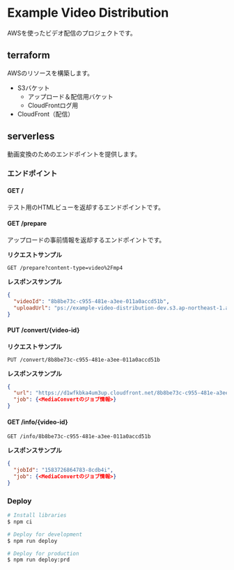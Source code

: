 # Example Video Distribution

AWSを使ったビデオ配信のプロジェクトです。

## terraform

AWSのリソースを構築します。

- S3バケット
  - アップロード＆配信用バケット
  - CloudFrontログ用
- CloudFront（配信）

## serverless

動画変換のためのエンドポイントを提供します。

### エンドポイント

#### GET /

テスト用のHTMLビューを返却するエンドポイントです。

#### GET /prepare

アップロードの事前情報を返却するエンドポイントです。

**リクエストサンプル**

```text
GET /prepare?content-type=video%2Fmp4
```

**レスポンスサンプル**

```json
{
  "videoId": "8b8be73c-c955-481e-a3ee-011a0accd51b",
  "uploadUrl": "ps://example-video-distribution-dev.s3.ap-northeast-1.amazonaws.com/_source/8b8be73c-c955-481e-a3ee-011a0accd51b?AWSAccessKeyId=ASIAZMLC3B42K5GO..."
}
```

#### PUT /convert/{video-id}


**リクエストサンプル**

```text
PUT /convert/8b8be73c-c955-481e-a3ee-011a0accd51b
```

**レスポンスサンプル**

```json
{
  "url": "https://d1wfkbka4um3up.cloudfront.net/8b8be73c-c955-481e-a3ee-011a0accd51b/hls1/video.m3u8",
  "job": {<MediaConvertのジョブ情報>}
}
```

#### GET /info/{video-id}

```text
GET /info/8b8be73c-c955-481e-a3ee-011a0accd51b
```

**レスポンスサンプル**

```json
{
  "jobId": "1583726864783-8cdb4i",
  "job": {<MediaConvertのジョブ情報>}
}
```

### Deploy

```bash
# Install libraries
$ npm ci

# Deploy for development
$ npm run deploy

# Deploy for production
$ npm run deploy:prd
```

